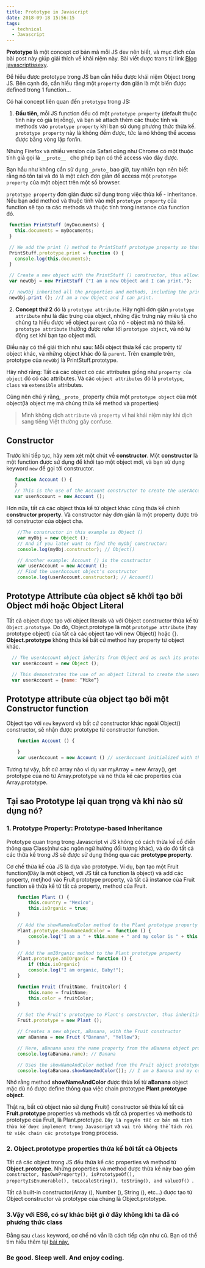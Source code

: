 ```yaml
---
title: Prototype in Javascript
date: 2018-09-18 15:56:15
tags:
  - technical
  - Javascript
---
```

<strong>Prototype</strong> là một concept cơ bản mà mỗi JS dev nên biết, và mục đích của bài post này giúp giải thích về khái niệm này. Bài viết được trans từ link [Blog javascriptissexy](http://javascriptissexy.com/javascript-prototype-in-plain-detailed-language/).

Để hiểu được prototype trong JS bạn cần hiểu được khái niệm Object trong JS. Bên cạnh đó, cần hiểu rằng một `property` đơn giản là một biến được defined trong 1 function...

<!-- more -->
Có hai concept liên quan đến `prototype` trong JS:

 1. **Đầu tiên**, mỗi JS function đều có một `prototype property` (default thuộc tính này có giá trị rỗng), và bạn sẽ attach thêm các thuộc tính và methods vào `prototype property` khi bạn sử dụng phương thức thừa kế.  `prototype property` này là không đếm được, tức là nó không thể access được bằng vòng lặp for/in.

  Nhưng Firefox và nhiều version của Safari cũng như Chrome có một thuộc tính giả gọi là `__proto__ ` cho phép bạn có thể access vào đây được.

  Bạn hầu như không cần sử dụng `_proto_` bao giờ, tuy nhiên bạn nên biết rằng nó tồn tại và đó là một cách đơn giản để access một `prototype property` của một object trên một số browser.

  `prototype property` đơn giản được sử dụng trong việc thừa kế - inheritance. Nếu bạn add method và thuộc tính vào một `prototype property` của function sẽ tạo ra các methods và thuộc tính trong instance của function đó.

 ```js
  function PrintStuff (myDocuments) {
    this.documents = myDocuments;
  }

  // We add the print () method to PrintStuff prototype property so that other instances (objects) can inherit it:
  PrintStuff.prototype.print = function () {
    console.log(this.documents);
  }

  // Create a new object with the PrintStuff () constructor, thus allowing this new object to inherit PrintStuff's properties and methods.
  var newObj = new PrintStuff ("I am a new Object and I can print.");

  // newObj inherited all the properties and methods, including the print method, from the PrintStuff function. Now newObj can call print directly, even though we never created a print () method on it.
  newObj.print (); //I am a new Object and I can print.
 ```
2. **Concept thứ 2** đó là `prototype attribute`. Hãy nghĩ đơn giản `prototype attribute` như là đặc trưng của object, những đặc trưng này miêu tả cho chúng ta hiểu được về object `parent` của nó - object mà nó thừa kế. `prototype attribute` thường được refer tới `prototype object`, và nó tự động set khi bạn tạo object mới.

Điều này có thể giải thích như sau: Mỗi object thừa kế các property từ object khác, và những object khác đó là `parent`. Trên example trên, prototype của `newObj` là PrintStuff.prototype.

 Hãy nhớ rằng: Tất cả các object có các attributes giống như `property của object` đó có các attributes. Và các `object attributes` đó là `prototype`, `class` và `extensible` attributes.

Cũng nên chú ý rằng, `_proto_` property chứa một `prototype object` của một object(là object mẹ mà chúng thừa kế method và properties)

 > Mình không dịch `attribute` và `property` vì hai khái niệm này khi dịch sang tiếng Việt thường gây confuse.

 ## Constructor

 Trước khi tiếp tục, hãy xem xét một chút về **constructor**. Một **constructor** là một function được sử dụng để khởi tạo một object mới, và bạn sử dụng keyword `new` để gọi tới constructor.
 ```js
    function Account () {
    }
    // This is the use of the Account constructor to create the userAccount object.
    var userAccount = new Account ();
 ```
Hơn nữa, tất cả các object thừa kế từ object khác cũng thừa kế  chính **constructor property**. Và constructor này đơn giản là một property được trỏ tới constructor của object cha.

```js
    //The constructor in this example is Object ()
    var myObj = new Object ();
    // And if you later want to find the myObj constructor:
    console.log(myObj.constructor); // Object()

    // Another example: Account () is the constructor
    var userAccount = new Account ();
    // Find the userAccount object's constructor
    console.log(userAccount.constructor); // Account()
```

## Prototype Attribute của object sẽ khởi tạo bởi Object mới hoặc Object Literal

Tất cả object được tạo với object literals và với Object constructor thừa kế từ `Object.prototype`. Do đó, Object.prototype là một `prototype attribute` (hay prototype object) của tất cả các object tạo với new Object() hoặc {}. <strong>Object.prototype</strong> không thừa kế bất cứ method hay property từ object khác.

```js
  // The userAccount object inherits from Object and as such its prototype attribute is Object.prototype.
  var userAccount = new Object ();

  // This demonstrates the use of an object literal to create the userAccount object; the userAccount object inherits from Object; therefore, its prototype attribute is Object.prototype just as the userAccount object does above.
  var userAccount = {name: “Mike”}
```
## Prototype attribute của object tạo bởi một Constructor function

Object tạo với `new` keyword và bất cứ constructor khác ngoài Object() constructor, sẽ nhận được prototype từ constructor function.

```js
    function Account () {

    }
    var userAccount = new Account () // userAccount initialized with the Account () constructor and as such its prototype attribute (or prototype object) is Account.prototype.
```
Tương tự vậy, bất cứ array nào ví dụ var myArray = new Array(), get prototype của nó từ Array.prototype và nó thừa kế các properties của Array.prototype.

## Tại sao Prototype lại quan trọng và khi nào sử dụng nó?

### 1. **Prototype Property: Prototype-based Inheritance**

Prototype quan trọng trong Javascript vì JS không có cách thừa kế cổ điển thông qua Class(như các ngôn ngữ hướng đối tượng khác), và do đó tất cả các thừa kế trong JS sẽ được sử dụng thông qua các **prototype property**.

Cơ chế thừa kế của JS là dựa vào prototype. Ví dụ, bạn tạo một Fruit function(Đây là một object, với JS tất cả function là object) và add các property, metjhod vào Fruit prototype property, và tất cả instance của Fruit function sẽ thừa kế từ tất cả property, method của Fruit.
```js
    function Plant () {
        this.country = "Mexico";
        this.isOrganic = true;
    }

    // Add the showNameAndColor method to the Plant prototype property
    Plant.prototype.showNameAndColor =  function () {
        console.log("I am a " + this.name + " and my color is " + this.color);
    }

    // Add the amIOrganic method to the Plant prototype property
    Plant.prototype.amIOrganic = function () {
        if (this.isOrganic)
        console.log("I am organic, Baby!");
    }

    function Fruit (fruitName, fruitColor) {
        this.name = fruitName;
        this.color = fruitColor;
    }

    // Set the Fruit's prototype to Plant's constructor, thus inheriting all of Plant.prototype methods and properties.
    Fruit.prototype = new Plant ();

    // Creates a new object, aBanana, with the Fruit constructor
    var aBanana = new Fruit ("Banana", "Yellow");

    // Here, aBanana uses the name property from the aBanana object prototype, which is Fruit.prototype:
    console.log(aBanana.name); // Banana

    // Uses the showNameAndColor method from the Fruit object prototype, which is Plant.prototype. The aBanana object inherits all the properties and methods from both the Plant and Fruit functions.
    console.log(aBanana.showNameAndColor()); // I am a Banana and my color is yellow.
```
Nhớ rằng method **showNameAndColor** được thừa kế từ **aBanana** object mặc dù nó được define thông qua việc chain prototype **Plant.prototype object**.

Thật ra, bất cứ object nào sử dụng Fruit() constructor sẽ thừa kế tất cả **Fruit.prototype** properties và methods và tất cả properties và methods từ prototype của Fruit, là Plant.prototype. `Đây là nguyên tắc cơ bản mà tính thừa kế được implement trong Javascript` và `vai trò không thể tách rời từ việc chain các prototype` trong process.

### 2. **Object.prototype properties thừa kế bởi tất cả Objects**

Tất cả các object trong JS đều thừa kế các properties và method từ **Object.prototype**. Những properties và method được thừa kế này bao gồm `constructor, hasOwnProperty(), isPrototypeOf(), propertyIsEnumerable(), toLocaleString(), toString(), and valueOf() `.

Tất cả built-in constructor(Array (), Number (), String (), etc...) được tạo từ Object constructor và prototype của chúng là Object.prototype.

### 3.**Vậy với ES6, có sự khác biệt gì ở đây không khi ta đã có phương thức class**
Đằng sau `class` keyword, cơ chế nó vẫn là cách tiếp cận như cũ. Bạn có thể tìm hiểu thêm tại [bài này.](https://medium.com/@parsyval/javascript-prototype-vs-class-a7015d5473b)


### Be good. Sleep well. And enjoy coding.
